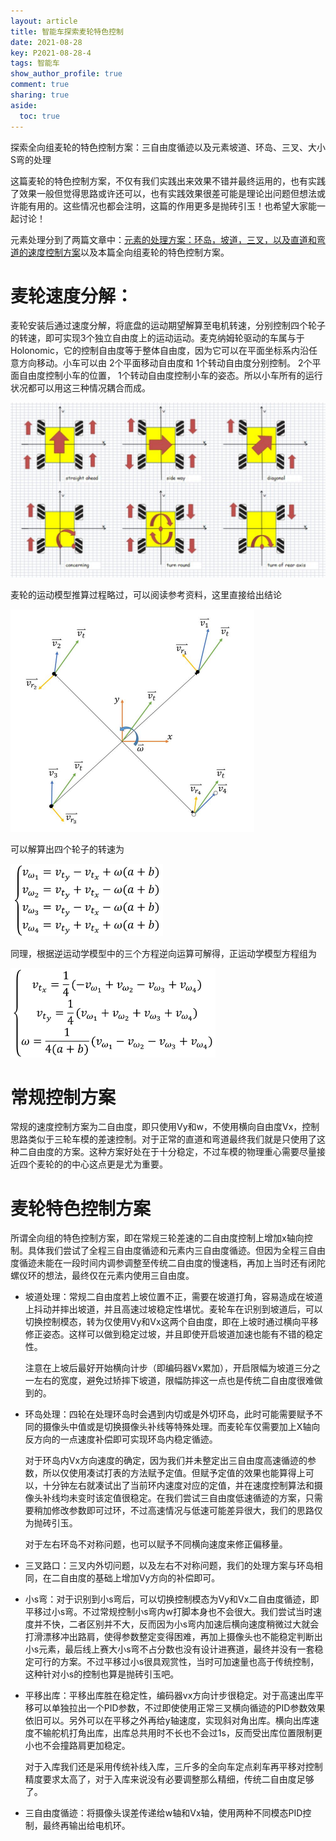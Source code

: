 ```yaml
---
layout: article
title: 智能车探索麦轮特色控制
date: 2021-08-28
key: P2021-08-28-4
tags: 智能车
show_author_profile: true
comment: true
sharing: true
aside:
  toc: true
---
```


探索全向组麦轮的特色控制方案：三自由度循迹以及元素坡道、环岛、三叉、大小S弯的处理

这篇麦轮的特色控制方案，不仅有我们实践出来效果不错并最终运用的，也有实践了效果一般但觉得思路或许还可以，也有实践效果很差可能是理论出问题但想法或许能有用的。这些情况也都会注明，这篇的作用更多是抛砖引玉！也希望大家能一起讨论！

<!--more-->

元素处理分到了两篇文章中：[元素的处理方案：环岛，坡道，三叉，以及直道和弯道的速度控制方案](https://ittuann.github.io/2021/08/28/CarElement.html)以及本篇全向组麦轮的特色控制方案。

# 麦轮速度分解：

麦轮安装后通过速度分解，将底盘的运动期望解算至电机转速，分别控制四个轮子的转速，即可实现3个独立自由度上的运动运动。麦克纳姆轮驱动的车属与于 Holonomic，它的控制自由度等于整体自由度，因为它可以在平面坐标系内沿任意方向移动。小车可以由 2个平面移动自由度和 1个转动自由度分别控制。 2个平面自由度控制小车的位置， 1个转动自由度控制小车的姿态。所以小车所有的运行状况都可以用这三种情况耦合而成。

<img src="https://raw.githubusercontent.com/ittuann/ittuann.github.io/main/_posts/_img/2021-08-28-CarSpControl1.png" alt="img" style="zoom:50%;" />

麦轮的运动模型推算过程略过，可以阅读参考资料，这里直接给出结论

<img src="https://raw.githubusercontent.com/ittuann/ittuann.github.io/main/_posts/_img/2021-08-28-CarSpControl2.jpg" alt="img" style="zoom:50%;" />

可以解算出四个轮子的转速为

<img src="https://raw.githubusercontent.com/ittuann/ittuann.github.io/main/_posts/_img/2021-08-28-CarSpControl3.png" alt="img" style="zoom:50%;" />

同理，根据逆运动学模型中的三个方程逆向运算可解得，正运动学模型方程组为

<img src="https://raw.githubusercontent.com/ittuann/ittuann.github.io/main/_posts/_img/2021-08-28-CarSpControl4.png" alt="img" style="zoom:50%;" />

# 常规控制方案

常规的速度控制方案为二自由度，即只使用Vy和w，不使用横向自由度Vx，控制思路类似于三轮车模的差速控制。对于正常的直道和弯道最终我们就是只使用了这种二自由度的方案。这种方案好处在于十分稳定，不过车模的物理重心需要尽量接近四个麦轮的的中心这点更是尤为重要。

# 麦轮特色控制方案

所谓全向组的特色控制方案，即在常规三轮差速的二自由度控制上增加x轴向控制。具体我们尝试了全程三自由度循迹和元素内三自由度循迹。但因为全程三自由度循迹未能在一段时间内调参调整至传统二自由度的慢速档，再加上当时还有闭陀螺仪环的想法，最终仅在元素内使用三自由度。

* 坡道处理：常规二自由度若上坡位置不正，需要在坡道打角，容易造成在坡道上抖动并摔出坡道，并且高速过坡稳定性堪忧。麦轮车在识别到坡道后，可以切换控制模态，转为仅使用Vy和Vx这两个自由度，即在上坡时通过横向平移修正姿态。这样可以做到稳定过坡，并且即使开启坡道加速也能有不错的稳定性。

  注意在上坡后最好开始横向计步（即编码器Vx累加），开启限幅为坡道三分之一左右的宽度，避免过矫摔下坡道，限幅防摔这一点也是传统二自由度很难做到的。

* 环岛处理：四轮在处理环岛时会遇到内切或是外切环岛，此时可能需要赋予不同的摄像头中值或是切换摄像头补线等特殊处理。而麦轮车仅需要加上X轴向反方向的一点速度补偿即可实现环岛内稳定循迹。

  对于环岛内Vx方向速度的确定，因为我们并未整定出三自由度高速循迹的参数，所以仅使用凑试打表的方法赋予定值。但赋予定值的效果也能算得上可以，十分钟左右就凑试出了当前环内速度对应的定值，并在速度控制算法和摄像头补线均未变时该定值很稳定。在我们尝试三自由度低速循迹的方案，只需要稍加修改参数即可过环，不过高速情况与低速可能差异很大，我们的思路仅为抛砖引玉。

  对于左右环岛不对称问题，也可以赋予不同横向速度来修正偏移量。

* 三叉路口：三叉内外切问题，以及左右不对称问题，我们的处理方案与环岛相同，在二自由度的基础上增加Vy方向的补偿即可。

* 小s弯：对于识别到小s弯后，可以切换控制模态为Vy和Vx二自由度循迹，即平移过小s弯。不过常规控制小s弯内w打脚本身也不会很大。我们尝试当时速度并不快，二者区别并不大，反而因为小s弯内加速后横向速度稍微过大就会打滑漂移冲出路肩，使得参数整定变得困难，再加上摄像头也不能稳定判断出小s元素，最后线上赛大小s弯不占分数也没有设计进赛道，最终并没有一套稳定可行的方案。不过平移过小s很具观赏性，当时可加速量也高于传统控制，这种针对小s的控制也算是抛砖引玉吧。

* 平移出库：平移出库胜在稳定性，编码器vx方向计步很稳定。对于高速出库平移可以单独拉出一个PID参数，不过即使使用正常三叉横向循迹的PID参数效果依旧可以。另外可以在平移之外再给y轴速度，实现斜对角出库。横向出库速度不输舵机打角出库，出库总共用时不长也不会过1s，反而受出库位置限制更小也不会撞路肩更加稳定。

  对于入库我们还是采用传统补线入库，三斤多的全向车定点刹车再平移对控制精度要求太高了，对于入库来说没有必要调整那么精细，传统二自由度足够了。

* 三自由度循迹：将摄像头误差传递给w轴和Vx轴，使用两种不同模态PID控制，最终再输出给电机环。
